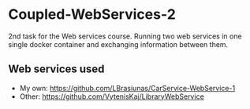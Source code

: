 # Coupled-WebServices-2
2nd task for the Web services course. Running two web services in one single docker container and exchanging information between them.

## Web services used
* My own: https://github.com/LBrasiunas/CarService-WebService-1
* Other: https://github.com/VytenisKaj/LibraryWebService